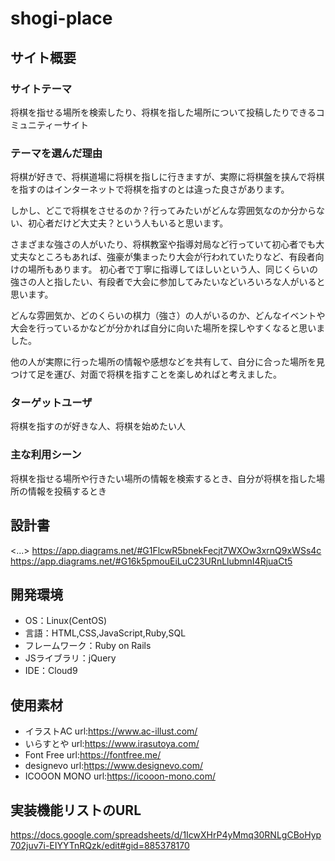 # shogi-place

## サイト概要
### サイトテーマ
将棋を指せる場所を検索したり、将棋を指した場所について投稿したりできるコミュニティーサイト

### テーマを選んだ理由
将棋が好きで、将棋道場に将棋を指しに行きますが、実際に将棋盤を挟んで将棋を指すのはインターネットで将棋を指すのとは違った良さがあります。

しかし、どこで将棋をさせるのか？行ってみたいがどんな雰囲気なのか分からない、初心者だけど大丈夫？という人もいると思います。

さまざまな強さの人がいたり、将棋教室や指導対局など行っていて初心者でも大丈夫なところもあれば、強豪が集まったり大会が行われていたりなど、有段者向けの場所もあります。
初心者で丁寧に指導してほしいという人、同じくらいの強さの人と指したい、有段者で大会に参加してみたいなどいろいろな人がいると思います。

どんな雰囲気か、どのくらいの棋力（強さ）の人がいるのか、どんなイベントや大会を行っているかなどが分かれば自分に向いた場所を探しやすくなると思いました。

他の人が実際に行った場所の情報や感想などを共有して、自分に合った場所を見つけて足を運び、対面で将棋を指すことを楽しめればと考えました。

### ターゲットユーザ
将棋を指すのが好きな人、将棋を始めたい人

### 主な利用シーン
将棋を指せる場所や行きたい場所の情報を検索するとき、自分が将棋を指した場所の情報を投稿するとき

## 設計書
<...>
https://app.diagrams.net/#G1FlcwR5bnekFecjt7WXOw3xrnQ9xWSs4c
https://app.diagrams.net/#G16k5pmouEiLuC23URnLlubmnI4RjuaCt5

## 開発環境
- OS：Linux(CentOS)
- 言語：HTML,CSS,JavaScript,Ruby,SQL
- フレームワーク：Ruby on Rails
- JSライブラリ：jQuery
- IDE：Cloud9

## 使用素材
- イラストAC    url:https://www.ac-illust.com/
- いらすとや    url:https://www.irasutoya.com/
- Font Free     url:https://fontfree.me/
- designevo     url:https://www.designevo.com/
- ICOOON MONO   url:https://icooon-mono.com/
## 実装機能リストのURL
https://docs.google.com/spreadsheets/d/1IcwXHrP4yMmq30RNLgCBoHyp702juv7i-EIYYTnRQzk/edit#gid=885378170